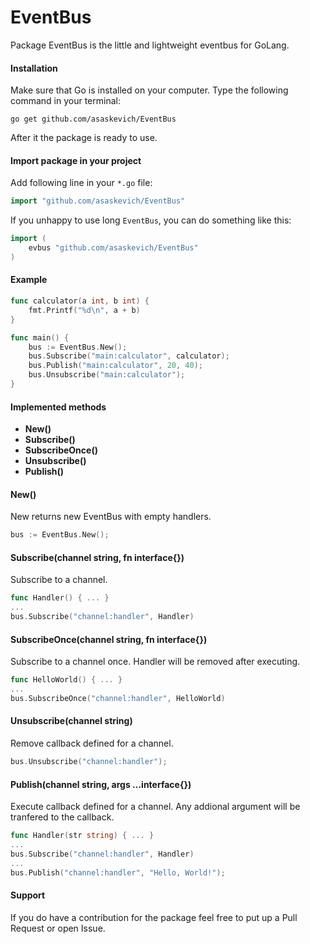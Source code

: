 EventBus
======
Package EventBus is the little and lightweight eventbus for GoLang.

#### Installation
Make sure that Go is installed on your computer.
Type the following command in your terminal:

	go get github.com/asaskevich/EventBus

After it the package is ready to use.

#### Import package in your project
Add following line in your `*.go` file:
```go
import "github.com/asaskevich/EventBus"
```
If you unhappy to use long `EventBus`, you can do something like this:
```go
import (
	evbus "github.com/asaskevich/EventBus"
)
```

#### Example
```go
func calculator(a int, b int) {
	fmt.Printf("%d\n", a + b)
}

func main() {
	bus := EventBus.New();
	bus.Subscribe("main:calculator", calculator);
	bus.Publish("main:calculator", 20, 40);
	bus.Unsubscribe("main:calculator");
}
```

#### Implemented methods
* **New()**
* **Subscribe()**
* **SubscribeOnce()**
* **Unsubscribe()**
* **Publish()**

#### New()
New returns new EventBus with empty handlers.
```go
bus := EventBus.New();
```

#### Subscribe(channel string, fn interface{})
Subscribe to a channel.
```go
func Handler() { ... }
...
bus.Subscribe("channel:handler", Handler)
```

#### SubscribeOnce(channel string, fn interface{})
Subscribe to a channel once. Handler will be removed after executing.
```go
func HelloWorld() { ... }
...
bus.SubscribeOnce("channel:handler", HelloWorld)
```

#### Unsubscribe(channel string)
Remove callback defined for a channel.
```go
bus.Unsubscribe("channel:handler");
```

#### Publish(channel string, args ...interface{})
Execute callback defined for a channel. Any addional argument will be tranfered to the callback.
```go
func Handler(str string) { ... }
...
bus.Subscribe("channel:handler", Handler)
...
bus.Publish("channel:handler", "Hello, World!");
```

#### Support
If you do have a contribution for the package feel free to put up a Pull Request or open Issue.
